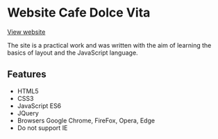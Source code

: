 # Website Cafe Dolce Vita

[View website](https://site-test-cafe-dolce-vita.netlify.app/)


The site is a practical work and was written with the aim of learning the basics of layout and the JavaScript language.

## Features
- HTML5
- CSS3
- JavaScript ES6
- JQuery
- Browsers Google Chrome, FireFox, Opera, Edge
- Do not support IE

